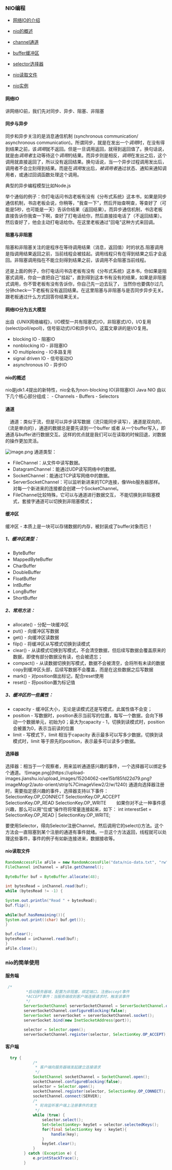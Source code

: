 ### NIO编程    
    
* [网络IO的介绍](#network)

* [nio的概述](#description)

* [channel通道](#channel)

* [buffer缓冲区](#buffer)

* [selector选择器](#selector)

* [nio读取文件](#file)

* [nio实例](#example)


#### 网络IO
<div id="network"></div>
讲网络IO前，我们先对同步、异步、阻塞、非阻塞

#### 同步与异步
同步和异步关注的是消息通信机制 (synchronous communication/ asynchronous communication)。所谓同步，就是在发出一个*调用*时，在没有得到结果之前，该*调用*就不返回。但是一旦调用返回，就得到返回值了。换句话说，就是由*调用者*主动等待这个*调用*的结果。而异步则是相反，*调用*在发出之后，这个调用就直接返回了，所以没有返回结果。换句话说，当一个异步过程调用发出后，调用者不会立刻得到结果。而是在*调用*发出后，*被调用者*通过状态、通知来通知调用者，或通过回调函数处理这个调用。

典型的异步编程模型比如Node.js

举个通俗的例子：你打电话问书店老板有没有《分布式系统》这本书，如果是同步通信机制，书店老板会说，你稍等，"我查一下"，然后开始查啊查，等查好了（可能是5秒，也可能是一天）告诉你结果（返回结果）。而异步通信机制，书店老板直接告诉你我查一下啊，查好了打电话给你，然后直接挂电话了（不返回结果）。然后查好了，他会主动打电话给你。在这里老板通过"回电"这种方式来回调。

#### 阻塞与非阻塞
阻塞和非阻塞关注的是程序在等待调用结果（消息，返回值）时的状态.阻塞调用是指调用结果返回之前，当前线程会被挂起。调用线程只有在得到结果之后才会返回。非阻塞调用指在不能立刻得到结果之前，该调用不会阻塞当前线程。

还是上面的例子，你打电话问书店老板有没有《分布式系统》这本书，你如果是阻塞式调用，你会一直把自己"挂起"，直到得到这本书有没有的结果，如果是非阻塞式调用，你不管老板有没有告诉你，你自己先一边去玩了， 当然你也要偶尔过几分钟check一下老板有没有返回结果。在这里阻塞与非阻塞与是否同步异步无关。跟老板通过什么方式回答你结果无关。
#### 网络IO分为五大模型
出自《UNIX网络编程》，I/O模型一共有阻塞式I/O，非阻塞式I/O，I/O复用(select/poll/epoll)，信号驱动式I/O和异步I/O。这篇文章讲的是I/O复用。
- blocking IO - 阻塞IO
- nonblocking IO - 非阻塞IO
- IO multiplexing - IO多路复用
- signal driven IO - 信号驱动IO
- asynchronous IO - 异步IO
#### nio的概述
<div id="description"></div>
 nio是jdk1.4提出的新特性，nio全名为non-blocking IO(非阻塞IO)
Java NIO 由以下几个核心部分组成： 
- Channels
- Buffers
- Selectors

#### 通道
<div id="channel"></div>
　通道：类似于流，但是可以异步读写数据（流只能同步读写），通道是双向的，（流是单向的），通道的数据总是要先读到一个buffer 或者 从一个buffer写入，即通道与buffer进行数据交互。这样的优点就是我们可以在读取的时候回退，对数据的操作更加灵活。

![image.png](https://upload-images.jianshu.io/upload_images/15204062-9b83f73b613429dc.png?imageMogr2/auto-orient/strip%7CimageView2/2/w/1240)
通道类型：
- FileChannel：从文件中读写数据。　　
- DatagramChannel：能通过UDP读写网络中的数据。　　
- SocketChannel：能通过TCP读写网络中的数据。　　
- ServerSocketChannel：可以监听新进来的TCP连接，像Web服务器那样。对每一个新进来的连接都会创建一个SocketChannel。　　
- FileChannel比较特殊，它可以与通道进行数据交互， 不能切换到非阻塞模式，套接字通道可以切换到非阻塞模式；

#### 缓冲区
<div id="buffer"></div>
缓冲区 - 本质上是一块可以存储数据的内存，被封装成了buffer对象而已！

##### 1、缓冲区类型：
- ByteBuffer　　
- MappedByteBuffer　　
- CharBuffer　　
- DoubleBuffer　　
- FloatBuffer　　
- IntBuffer　　
- LongBuffer　　
- ShortBuffer　　
##### 2、常用方法：
- allocate() - 分配一块缓冲区　　
- put() -  向缓冲区写数据
- get() - 向缓冲区读数据　　
- filp() - 将缓冲区从写模式切换到读模式　　
- clear() - 从读模式切换到写模式，不会清空数据，但后续写数据会覆盖原来的数据，即使有部分数据没有读，也会被遗忘；　　
- compact() - 从读数据切换到写模式，数据不会被清空，会将所有未读的数据copy到缓冲区头部，后续写数据不会覆盖，而是在这些数据之后写数据
- mark() - 对position做出标记，配合reset使用
-  reset() - 将position置为标记值
　　　　
##### 3、缓冲区的一些属性：
- capacity - 缓冲区大小，无论是读模式还是写模式，此属性值不会变；
- position - 写数据时，position表示当前写的位置，每写一个数据，会向下移动一个数据单元，初始为0；最大为capacity - 1，切换到读模式时，position会被置为0，表示当前读的位置
- limit - 写模式下，limit 相当于capacity 表示最多可以写多少数据，切换到读模式时，limit 等于原先的position，表示最多可以读多少数据。
#### 选择器
<div id="selector"></div>
选择器：相当于一个观察者，用来监听通道感兴趣的事件，一个选择器可以绑定多个通道。
![image.png](https://upload-images.jianshu.io/upload_images/15204062-cee15bf85fd22d79.png?imageMogr2/auto-orient/strip%7CimageView2/2/w/1240)
通道向选择器注册时，需要指定感兴趣的事件，选择器支持以下事件：
SelectionKey.OP_CONNECT
SelectionKey.OP_ACCEPT
SelectionKey.OP_READ
SelectionKey.OP_WRITE　　
如果你对不止一种事件感兴趣，那么可以用“位或”操作符将常量连接起来，如下：
 int interestSet = SelectionKey.OP_READ | SelectionKey.OP_WRITE;

要使用Selector，得向Selector注册Channel，然后调用它的select()方法。这个方法会一直阻塞到某个注册的通道有事件就绪。一旦这个方法返回，线程就可以处理这些事件，事件的例子有如新连接进来，数据接收等。
#### nio读取文件
<div id="file"></div>

```java
RandomAccessFile aFile = new RandomAccessFile("data/nio-data.txt", "rw");  
FileChannel inChannel = aFile.getChannel();  
  
ByteBuffer buf = ByteBuffer.allocate(48);  
  
int bytesRead = inChannel.read(buf);  
while (bytesRead != -1) {  
  
System.out.println("Read " + bytesRead);  
buf.flip();  
  
while(buf.hasRemaining()){  
System.out.print((char) buf.get());  
}  
  
buf.clear();  
bytesRead = inChannel.read(buf);  
}  
aFile.close();  
```
### nio的简单使用
<div id="example"></div>

#### 服务端

```java
 /*
         *启动服务器端，配置为非阻塞，绑定端口，注册accept事件
         *ACCEPT事件：当服务端收到客户端连接请求时，触发该事件
         */
        ServerSocketChannel serverSocketChannel = ServerSocketChannel.open();
        serverSocketChannel.configureBlocking(false);
        ServerSocket serverSocket = serverSocketChannel.socket();
        serverSocket.bind(new InetSocketAddress(port));

        selector = Selector.open();
        serverSocketChannel.register(selector, SelectionKey.OP_ACCEPT);
```
#### 客户端

```java
  try {
            /*
             * 客户端向服务器端发起建立连接请求
             */
            SocketChannel socketChannel = SocketChannel.open();
            socketChannel.configureBlocking(false);
            selector = Selector.open();
            socketChannel.register(selector, SelectionKey.OP_CONNECT);
            socketChannel.connect(SERVER);
            /*
             * 轮询监听客户端上注册事件的发生
             */
            while (true) {
                selector.select();
                Set<SelectionKey> keySet = selector.selectedKeys();
                for(final SelectionKey key : keySet){
                    handle(key);
                }
                keySet.clear();
            }
        } catch (Exception e) {
            e.printStackTrace();
        }
```